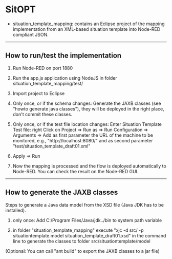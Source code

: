 SitOPT
======

- situation_template_mapping: contains an Eclipse project of the mapping implementation from an XML-based situation template into Node-RED compliant JSON.
	
----------------------------------
How to run/test the implementation
----------------------------------

1) Run Node-RED on port 1880

2) Run the app.js application using NodeJS in folder situation_template_mapping/test/

3) Import project to Eclipse

4) Only once, or if the schema changes: Generate the JAXB classes (see "howto generate java classes"), they will be deployed in the right place, don't commit these classes.

5) Only once, or if the test file location changes: Enter Situation Template Test file: right Click on Project => Run as => Run Configuration => Arguments => Add as first parameter the URL of the machine to be monitored, e.g., "http://localhost:8080/" and as second parameter "test/situation_template_draft01.xml" 

6) Apply => Run

7) Now the mapping is processed and the flow is deployed automatically to Node-RED. You can check the result on the Node-RED GUI.

--------------------------------
How to generate the JAXB classes
--------------------------------

Steps to generate a Java data model from the XSD file (Java JDK has to be installed).

1) only once: Add C:/Program Files/Java/jdk../bin to system path variable

2) in folder "situation_template_mapping" execute "xjc -d src/ -p situationtemplate.model situation_template_draft01.xsd" in the command line to generate the classes to folder src/situationtemplate/model

(Optional: You can call "ant build" to export the JAXB classes to a jar file)
